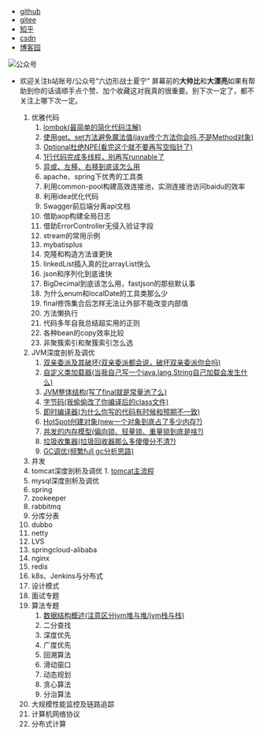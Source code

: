 * [github](https://github.com/edanlx/SealBook)
* [gitee](https://gitee.com/seal_li/SealBook)
* [知乎](https://zhuanlan.zhihu.com/p/338222208)
* [csdn](https://blog.csdn.net/seal_li/article/details/111415366)
* [博客园](https://www.cnblogs.com/sealLee/articles/14748368.html)


![公众号](https://img-blog.csdnimg.cn/img_convert/1222177deb71e8c365b50e45b190a6c2.png)
* 欢迎关注b站账号/公众号“六边形战士夏宁”
屏幕前的**大帅比**和**大漂亮**如果有帮助到你的话请顺手点个赞、加个收藏这对我真的很重要。别下次一定了，都不关注上哪下次一定。

  1. 优雅代码
        1. [lombok(最简单的简化代码注解)](https://www.cnblogs.com/sealLee/p/13585767.html)
        2. [使用get、set方法避免魔法值(java传个方法你会吗,不是Method对象)](https://www.cnblogs.com/sealLee/p/13585810.html)
        3. [Optional杜绝NPE(看完这个就不要再写空指针了)](https://www.cnblogs.com/sealLee/p/13888669.html)
        4. [1行代码完成多线程，别再写runnable了](https://www.cnblogs.com/sealLee/p/13894504.html)
        5. [异或、左移、右移到底该怎么用](https://www.cnblogs.com/sealLee/p/14106526.html)
        6. apache、spring下优秀的工具类
        7. 利用common-pool构建高效连接池，实测连接池访问baidu的效率
        8. 利用idea优化代码
        9. Swagger前后端分离api文档
        10. 借助aop构建全局日志
        11. 借助ErrorController无侵入验证字段
        12. stream的常用示例
        13. mybatisplus
        14. 克隆和构造方法谁更快
        15. linkedList插入真的比arrayList快么
        16. json和序列化到底谁快
        17. BigDecimal到底该怎么用，fastjson的那些默认事
        18. 为什么enum和localDate的工具类那么少
        19. final修饰集合后怎样无法让外部不能改变内部值
        20. 方法懒执行
        21. 代码多年自我总结超实用的正则
        22. 各种bean的copy效率比较
        23. 非聚簇索引和聚簇索引怎么选
  2. JVM深度剖析及调优
        1. [双亲委派及其破坏(双亲委派都会说，破坏双亲委派你会吗)](https://www.cnblogs.com/sealLee/p/13585743.html)
        2. [自定义类加载器(当我自己写一个java.lang.String自己加载会发生什么)](https://www.cnblogs.com/sealLee/p/13619102.html)
        3. [JVM整体结构(写了final就是常量池了么)](https://www.cnblogs.com/sealLee/p/14748378.html)
        4. [字节码(我偷偷改了你编译后的class文件)](https://www.cnblogs.com/sealLee/p/13961861.html) 
        5. [即时编译器(为什么你写的代码有时候和预期不一致)](https://www.cnblogs.com/sealLee/p/14018257.html)
        6. [HotSpot创建对象(new一个对象到底占了多少内存?)](https://www.cnblogs.com/sealLee/p/14748385.html)
        7. [并发的内存模型(偏向锁、轻量锁、重量锁到底是啥?)](https://www.cnblogs.com/sealLee/p/14020143.html)
        8. [垃圾收集器(垃圾回收器那么多傻傻分不清?)](https://www.cnblogs.com/sealLee/p/14022657.html) 
        9. [GC调优(频繁full gc分析思路)](https://www.cnblogs.com/sealLee/p/14022661.html)
  3. 并发 
  4. tomcat深度剖析及调优
          1. [tomcat主流程](https://www.cnblogs.com/sealLee/p/14100544.html)
  5. mysql深度剖析及调优
  6. spring
  7. zookeeper
  8. rabbitmq
  9. 分库分表
  10. dubbo
  11. netty
  12. LVS
  13. springcloud-alibaba
  14. nginx
  15. redis
  16. k8s、Jenkins与分布式
  17. 设计模式
  18. 面试专题
  19. 算法专题
         1. [数据结构概述(注意区分jvm堆与堆/jvm栈与栈)](https://www.cnblogs.com/sealLee/p/14100545.html)
         2. 二分查找
         3. 深度优先
         4. 广度优先
         5. 回溯算法
         6. 滑动窗口
         7. 动态规划
         8. 贪心算法
         9. 分治算法
  20. 大规模性能监控及链路追踪
  21. 计算机网络协议
  22. 分布式计算    